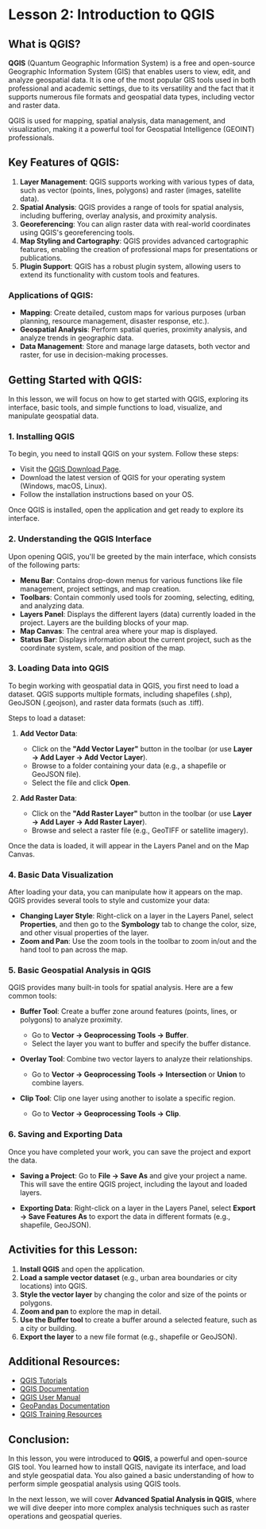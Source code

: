 # Lesson 2: Introduction to QGIS

## What is QGIS?

**QGIS** (Quantum Geographic Information System) is a free and open-source Geographic Information System (GIS) that enables users to view, edit, and analyze geospatial data. It is one of the most popular GIS tools used in both professional and academic settings, due to its versatility and the fact that it supports numerous file formats and geospatial data types, including vector and raster data.

QGIS is used for mapping, spatial analysis, data management, and visualization, making it a powerful tool for Geospatial Intelligence (GEOINT) professionals.

## Key Features of QGIS:
1. **Layer Management**: QGIS supports working with various types of data, such as vector (points, lines, polygons) and raster (images, satellite data).
2. **Spatial Analysis**: QGIS provides a range of tools for spatial analysis, including buffering, overlay analysis, and proximity analysis.
3. **Georeferencing**: You can align raster data with real-world coordinates using QGIS's georeferencing tools.
4. **Map Styling and Cartography**: QGIS provides advanced cartographic features, enabling the creation of professional maps for presentations or publications.
5. **Plugin Support**: QGIS has a robust plugin system, allowing users to extend its functionality with custom tools and features.

### Applications of QGIS:
- **Mapping**: Create detailed, custom maps for various purposes (urban planning, resource management, disaster response, etc.).
- **Geospatial Analysis**: Perform spatial queries, proximity analysis, and analyze trends in geographic data.
- **Data Management**: Store and manage large datasets, both vector and raster, for use in decision-making processes.

## Getting Started with QGIS:
In this lesson, we will focus on how to get started with QGIS, exploring its interface, basic tools, and simple functions to load, visualize, and manipulate geospatial data.

### 1. **Installing QGIS**
To begin, you need to install QGIS on your system. Follow these steps:

- Visit the [QGIS Download Page](https://qgis.org/en/site/).
- Download the latest version of QGIS for your operating system (Windows, macOS, Linux).
- Follow the installation instructions based on your OS.

Once QGIS is installed, open the application and get ready to explore its interface.

### 2. **Understanding the QGIS Interface**
Upon opening QGIS, you'll be greeted by the main interface, which consists of the following parts:

- **Menu Bar**: Contains drop-down menus for various functions like file management, project settings, and map creation.
- **Toolbars**: Contain commonly used tools for zooming, selecting, editing, and analyzing data.
- **Layers Panel**: Displays the different layers (data) currently loaded in the project. Layers are the building blocks of your map.
- **Map Canvas**: The central area where your map is displayed.
- **Status Bar**: Displays information about the current project, such as the coordinate system, scale, and position of the map.

### 3. **Loading Data into QGIS**
To begin working with geospatial data in QGIS, you first need to load a dataset. QGIS supports multiple formats, including shapefiles (.shp), GeoJSON (.geojson), and raster data formats (such as .tiff).

Steps to load a dataset:
1. **Add Vector Data**: 
   - Click on the **"Add Vector Layer"** button in the toolbar (or use **Layer → Add Layer → Add Vector Layer**).
   - Browse to a folder containing your data (e.g., a shapefile or GeoJSON file).
   - Select the file and click **Open**.
   
2. **Add Raster Data**: 
   - Click on the **"Add Raster Layer"** button in the toolbar (or use **Layer → Add Layer → Add Raster Layer**).
   - Browse and select a raster file (e.g., GeoTIFF or satellite imagery).
   
Once the data is loaded, it will appear in the Layers Panel and on the Map Canvas.

### 4. **Basic Data Visualization**
After loading your data, you can manipulate how it appears on the map. QGIS provides several tools to style and customize your data:

- **Changing Layer Style**: Right-click on a layer in the Layers Panel, select **Properties**, and then go to the **Symbology** tab to change the color, size, and other visual properties of the layer.
- **Zoom and Pan**: Use the zoom tools in the toolbar to zoom in/out and the hand tool to pan across the map.

### 5. **Basic Geospatial Analysis in QGIS**
QGIS provides many built-in tools for spatial analysis. Here are a few common tools:

- **Buffer Tool**: Create a buffer zone around features (points, lines, or polygons) to analyze proximity.
  - Go to **Vector → Geoprocessing Tools → Buffer**.
  - Select the layer you want to buffer and specify the buffer distance.
  
- **Overlay Tool**: Combine two vector layers to analyze their relationships.
  - Go to **Vector → Geoprocessing Tools → Intersection** or **Union** to combine layers.
  
- **Clip Tool**: Clip one layer using another to isolate a specific region.
  - Go to **Vector → Geoprocessing Tools → Clip**.

### 6. **Saving and Exporting Data**
Once you have completed your work, you can save the project and export the data.

- **Saving a Project**: Go to **File → Save As** and give your project a name. This will save the entire QGIS project, including the layout and loaded layers.
  
- **Exporting Data**: Right-click on a layer in the Layers Panel, select **Export → Save Features As** to export the data in different formats (e.g., shapefile, GeoJSON).

## Activities for this Lesson:
1. **Install QGIS** and open the application.
2. **Load a sample vector dataset** (e.g., urban area boundaries or city locations) into QGIS.
3. **Style the vector layer** by changing the color and size of the points or polygons.
4. **Zoom and pan** to explore the map in detail.
5. **Use the Buffer tool** to create a buffer around a selected feature, such as a city or building.
6. **Export the layer** to a new file format (e.g., shapefile or GeoJSON).

## Additional Resources:
- [QGIS Tutorials](https://www.qgistutorials.com/en/)
- [QGIS Documentation](https://docs.qgis.org/)
- [QGIS User Manual](https://docs.qgis.org/latest/en/docs/user_manual/)
- [GeoPandas Documentation](https://geopandas.org/)
- [QGIS Training Resources](https://www.qgis.org/en/site/forusers/trainingmaterial.html)

## Conclusion:
In this lesson, you were introduced to **QGIS**, a powerful and open-source GIS tool. You learned how to install QGIS, navigate its interface, and load and style geospatial data. You also gained a basic understanding of how to perform simple geospatial analysis using QGIS tools.

In the next lesson, we will cover **Advanced Spatial Analysis in QGIS**, where we will dive deeper into more complex analysis techniques such as raster operations and geospatial queries.


